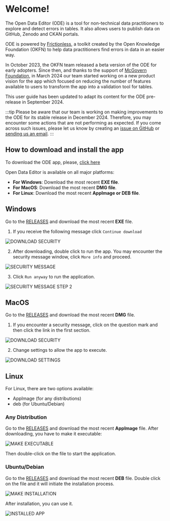 # Welcome!

The Open Data Editor (ODE) is a tool for non-technical data practitioners to explore and detect errors in tables. It also allows users to publish data on GitHub, Zenodo and CKAN portals.

ODE is powered by [Frictionless](https://framework.frictionlessdata.io/), a toolkit created by the Open Knowledge Foundation (OKFN) to help data practitioners find errors in data in an easier way.

In October 2023, the OKFN team released a beta version of the ODE for early adopters. Since then, and thanks to the support of [McGovern Foundation](https://www.mcgovern.org/), in March 2024 our team started working on a new product vision for the app which focused on reducing the number of features available to users to transform the app into a validation tool for tables.

This user guide has been updated to adapt its content for the ODE pre-release in September 2024.

:::tip
Please be aware that our team is working on making improvements to the ODE for its stable release in December 2024. Therefore, you may encounter some actions that are not performing as expected. If you come across such issues, please let us know by creating an [issue on GitHub](https://github.com/okfn/opendataeditor/issues/new) or [sending us an email](mailto:info@okfn.org).
:::

## How to download and install the app

To download the ODE app, please, [click here](https://github.com/okfn/opendataeditor/releases)

Open Data Editor is available on all major platforms:
- **For Windows**: Download the most recent **EXE file**.
- **For MacOS**: Download the most recent **DMG file**.
- **For Linux**: Download the most recent **AppImage or DEB file**.

## Windows

Go to the [RELEASES](https://github.com/okfn/opendataeditor/releases) and download the most recent **EXE** file.

1. If you receive the following message click `Continue download`

![DOWNLOAD SECURITY](./assets/getting-started/gs-windows-download.png)

2. After downloading, double click to run the app. You may encounter the security message window, click `More info` and proceed.

![SECURITY MESSAGE](./assets/getting-started/gs-protection-screen.png)

3. Click `Run anyway` to run the application.

![SECURITY MESSAGE STEP 2](./assets/getting-started/gs-protection-screen-2.png)

## MacOS

Go to the [RELEASES](https://github.com/okfn/opendataeditor/releases) and download the most recent **DMG** file.

1. If you encounter a security message, click on the question mark and then click the link in the first section.

![DOWNLOAD SECURITY](./assets/getting-started/gs-macos-download.png)

2. Change settings to allow the app to execute.

![DOWNLOAD SETTINGS](./assets/getting-started/gs-macos-download-step2.png)

## Linux

For Linux, there are two options available:

- AppImage (for any distributions)
- deb (for Ubuntu/Debian)

### Any Distribution

Go to the [RELEASES](https://github.com/okfn/opendataeditor/releases) and download the most recent **AppImage** file. After downloading, you have to make it executable:

![MAKE EXECUTABLE](./assets/getting-started/gs-linux-executable.png)

Then double-click on the file to start the application.

### Ubuntu/Debian

Go to the [RELEASES](https://github.com/okfn/opendataeditor/releases) and download the most recent **DEB** file. Double click on the file and it will initiate the installation process.

![MAKE INSTALLATION](./assets/getting-started/gs-ode-installation.png)

After installation, you can use it.

![INSTALLED APP](./assets/getting-started/gs-ode-app.png)
